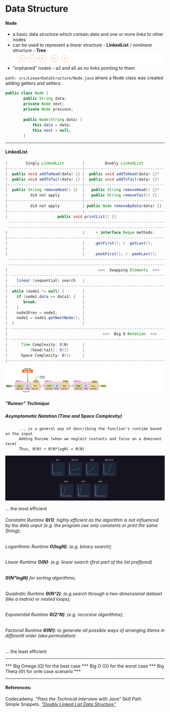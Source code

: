 # Data Structure

#### Node
- a basic data structure which contain _data_ and one or more _links_ to other nodes
- can be used to represent a _linear_ structure - **LinkedList** / _nonlinear_ structure - **Tree**  
![alt-фото](https://github.com/e-terven/data_structure/blob/8d5cfef41134791fcdde8b48ea43bc5fad27dc51/images/Screenshot%202023-07-22%20at%2017.18.39.png)  
- "orphaned" nodes - a2 and a5 as no links pointing to them

` path: src/LinearDataStructure/Node.java ` where a Node class was created adding getters and setters:
```java
public class Node {
        public String data;
        private Node next;
        private Node previous;

        public Node(String data) {
            this.data = data;
            this.next = null;
        }
```

----
#### LinkedList

```java
|        Singly LinkedList        |         Doubly LinkedList         | |             ArrayList               |
|---------------------------------|-----------------------------------| |-------------------------------------|
|  public void addToHead(data) {} |  public void addToHead(data) {}*  | |                                     |   
|  public void addToTail(data) {} |  public void addToTail(data) {}*  | |                                     |
|---------------------------------|-----------------------------------| |-------------------------------------|
|  public String removeHead() {}  |   public String removeHead() {}*  | |                                     |
|          did not apply          |   public String removeTail() {}   | |                                     |
|---------------------------------|-----------------------------------| |-------------------------------------| 
|          did not apply          | public Node removeByData(data) {} | |  public int[] removeByData(data) {} |
|---------------------------------|-----------------------------------| |-------------------------------------|
|                      public void printList() {}                     | |     public void printList() {}*     |
 -------------------------------------------------------------------------------------------------------------
 -------------------------------------------------------------------------------------------------------------
|                                 |     + interface Deque methods:    | |                                     |
|---------------------------------------------------------------------| |-------------------------------------|
|                                 |    .getFirst(); / .getLast();     | |                                     |
|                                 |                                   | |                                     |
|                                 |    .peekFirst(); / .peekLast();   | |                                     |
 -------------------------------------------------------------------------------------------------------------
 -------------------------------------------------------------------------------------------------------------
|                                        <<<  Swapping Elements  >>>                                          |
| ------------------------------------------------------------------------------------------------------------|
|    linear (sequential) search   |                                   | |            binary search            |
| ------------------------------------------------------------------------------------------------------------|  
|  while (node1 != null) {        |                                   | |                                     |
|    if (node1.data == data1) {   |                                   | |                                     | 
|       break;                    |                                   | |                                     |
|    }                            |                                   | |                                     |
|    node1Prev = node1;           |                                   | |                                     |
|    node1 = node1.getNextNode(); |                                   | |                                     |
|  }                              |                                   | |                                     |
| ------------------------------------------------------------------------------------------------------------|
|                                          <<<  Big O Notation  >>>                                           |
| ------------------------------------------------------------------------------------------------------------|   
|      Time Complexity: O(N)      |                                   | |       Time Complexity: O(logN)      |
|          (head/tail): O(1)      |                                   | |                                     |
|      Space Complexity: O(1)     |                                   | |                                     |
|-------------------------------------------------------------------------------------------------------------|
```

![alt-image](https://github.com/e-terven/data_structure/blob/7ceab5b7d1f72099725caf9d0bbc2b55bc9b365c/images/Screenshot%202023-07-22%20at%2021.04.23.png)  

##### "Runner" Technique

##### Asymptomatic Notation (Time and Space Complexity)
          ... is a general way of describing the function's runtime based on the input
          Adding Runime (when we neglect costants and focus on a dominant term) 
          Thus, Θ(N) + Θ(N*logN) = Θ(N)

![alt-image](https://github.com/e-terven/data_structure/blob/12bad7a9f04cb61eeebbfdfd5223f1da581b213d/images/common_runtime%202023-08-01%20at%2000.04.21.png)  

 ... the most efficient
###### Constatnt Runtime **Θ(1)**: highly efficient as the algorithm is not influenced by _the data unput_ (e.g. the program use only constants or print the same String);  
###### Logarithmic Runtime **O(logN)**: (e.g. binary search);
###### Linear Runtime **O(N)**: (e.g. linear search (first part of the list preffered)
###### **Θ(N*logN)** for sorting algorithms;
###### Quadratic Runtime **Θ(N^2)**: (e.g.search through a two-dimensional dataset (like a matrix) or nested loops);
###### Exponential Runtime **Θ(2^N)**: (e.g. recursive algorithms);
###### Factorial Runtime **Θ(N!)**: to generate all possible ways of arranging ittems in differentt order (aka permutation)     
... the least efficient    

----

*** Big Omega (Ω) for the best case *** Big O (O) for the worst case *** Big Theta (Θ) for onle case scenario ***

----  

#### References:  
Codecademy. _"Pass the Technical Interview with Java"_ Skill Path      
Simple Snippets. _["Doubly Linked List Data Structure"](https://simplesnippets.tech/doubly-linked-list-data-structure-all-operations-c-program-to-implement-doubly-linked-list/)_



